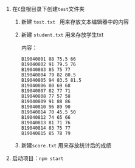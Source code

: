 1. 在`C`盘根目录下创建`test`文件夹

   1. 新建 `test.txt ` 用来存放文本编辑器中的内容

   2. 新建 `student.txt` 用来存放学生txt

      内容：

      ```
      B19040801 88 75.5 66
      B19040802 91 79.5 76
      B19040803 85 75 77   
      B19040804 79 82 80.5
      B19040805 94 83.5 81.5
      B19040806 80 69 68
      B19040807 82 77 71
      B19040808 77 57 58
      B19040809 91 88 86        
      B19040810 96 89 90
      B19040814 70 45.5 50        
      B19040812 74 65 66
      B19040813 81 71 76     
      B19040814 83 75 77
      B19040815 85 78 79
      ```

   3. 新建`score.txt` 用来存放统计后的成绩

2. 启动项目：`npm start`